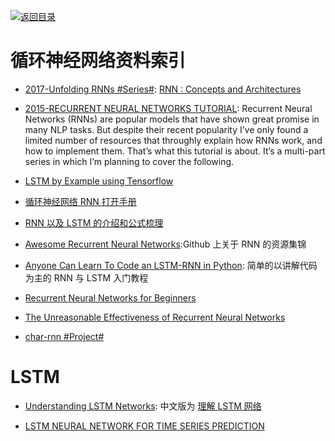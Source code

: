 [![返回目录](https://parg.co/UGo)](https://github.com/wxyyxc1992/Awesome-Links) 
 
 


# 循环神经网络资料索引

* [2017-Unfolding RNNs #Series#](http://suriyadeepan.github.io/2017-01-07-unfolding-rnn/): [RNN : Concepts and Architectures](http://suriyadeepan.github.io/2017-01-07-unfolding-rnn/)

* [2015-RECURRENT NEURAL NETWORKS TUTORIAL](https://parg.co/bsS): Recurrent Neural Networks (RNNs) are popular models that have shown great promise in many NLP tasks. But despite their recent popularity I’ve only found a limited number of resources that throughly explain how RNNs work, and how to implement them. That’s what this tutorial is about. It’s a multi-part series in which I’m planning to cover the following.

* [LSTM by Example using Tensorflow](https://parg.co/bsJ)

* [循环神经网络 RNN 打开手册](https://zhuanlan.zhihu.com/p/22930328)

* [RNN 以及 LSTM 的介绍和公式梳理 ](http://blog.csdn.net/Dark_Scope/article/details/47056361)

* [Awesome Recurrent Neural Networks](https://github.com/kjw0612/awesome-rnn):Github 上关于 RNN 的资源集锦

* [Anyone Can Learn To Code an LSTM-RNN in Python](https://iamtrask.github.io/2015/11/15/anyone-can-code-lstm/): 简单的以讲解代码为主的 RNN 与 LSTM 入门教程

* [Recurrent Neural Networks for Beginners](https://medium.com/@camrongodbout/recurrent-neural-networks-for-beginners-7aca4e933b82#.2fl2af7wa)

- [The Unreasonable Effectiveness of Recurrent Neural Networks](http://karpathy.github.io/2015/05/21/rnn-effectiveness/)

- [char-rnn #Project#](https://github.com/karpathy/char-rnn)

# LSTM

* [Understanding LSTM Networks](http://colah.github.io/posts/2015-08-Understanding-LSTMs/): 中文版为 [理解 LSTM 网络](http://www.tuicool.com/articles/FjUjaeu)

* [LSTM NEURAL NETWORK FOR TIME SERIES PREDICTION](http://www.jakob-aungiers.com/articles/a/LSTM-Neural-Network-for-Time-Series-Prediction)
